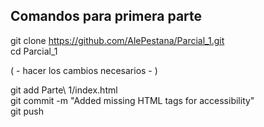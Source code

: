 ## Comandos para primera parte

git clone https://github.com/AlePestana/Parcial_1.git  
cd Parcial_1

( - hacer los cambios necesarios - )

git add Parte\ 1/index.html  
git commit -m "Added missing HTML tags for accessibility"  
git push
